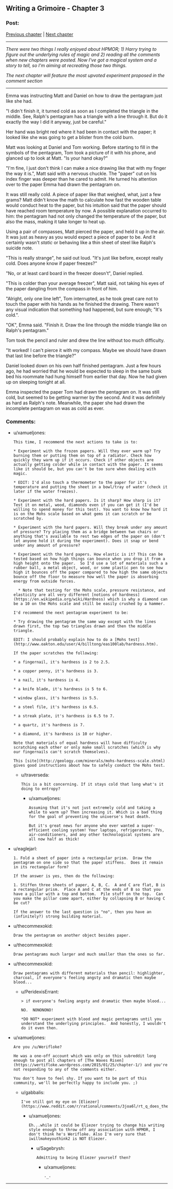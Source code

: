 ## Writing a Grimoire - Chapter 3

### Post:

[Previous chapter](https://www.reddit.com/r/rational/comments/3mw4ui/writing_a_grimoire_chapter_2/) | [Next chapter](https://www.reddit.com/r/rational/comments/3wabss/writing_a_grimoire_chapter_4/)

---------

*There were two things I really enjoyed about HPMOR; 1) Harry trying to figure out the underlying rules of magic and 2) reading all the comments when new chapters were posted. Now I've got a magical system and a story to tell, so I'm aiming at recreating those two things.*

*The next chapter will feature the most upvoted experiment proposed in the comment section*

---------


Emma was instructing Matt and Daniel on how to draw the pentagram just like she had. 

"I didn't finish it, it turned cold as soon as I completed the triangle in the middle. See, Ralph's pentagram has a triangle with a line through it. But do it exactly the way I did it anyway, just be careful."

Her hand was bright red where it had been in contact with the paper; it looked like she was going to get a blister from the cold burn.

Matt was looking at Daniel and Tom working. Before starting to fill in the symbols of the pentagram, Tom took a picture of it with his phone, and glanced up to look at Matt. "Is your hand okay?"

"I'm fine, I just don't think I can make a nice drawing like that with my finger the way it is.", Matt said with a nervous chuckle. The "paper" cut on his index finger was deeper than he cared to admit. He turned his attention over to the paper Emma had drawn the pentagram on. 

It was still really cold. A piece of paper like that weighed, what, just a few grams? Matt didn't know the math to calculate how fast the wooden table would conduct heat to the paper, but his intuition said that the paper should have reached room temperature by now. A possible explanation occurred to him: the pentagram had not only changed the temperature of the paper, but also the mass, making it take longer to heat up.

Using a pair of compasses, Matt pierced the paper, and held it up in the air. It was just as heavy as you would expect a piece of paper to be. And it certainly wasn't _static_ or behaving like a thin sheet of steel like Ralph's suicide note.

"This is really strange", he said out loud. "It's just like before, except really cold. Does anyone know if paper freezes?"

"No, or at least card board in the freezer doesn't", Daniel replied.

"This is colder than your average freezer", Matt said, not taking his eyes of the paper dangling from the compass in front of him.

"Alright, only one line left", Tom interrupted, as he took great care not to touch the paper with his hands as he finished the drawing. There wasn't any visual indication that something had happened, but sure enough; "It's cold.". 

"OK", Emma said. "Finish it. Draw the line through the middle triangle like on Ralph's pentagram."

Tom took the pencil and ruler and drew the line without too much difficulty. 

"It worked! I can't pierce it with my compass. Maybe we should have drawn that last line before the triangle?"

Daniel looked down on his own half finished pentagram. Just a few hours ago, he had worried that he would be expected to sleep in the same bunk bed his roommate had hung himself from earlier that day. Now he had given up on sleeping tonight at all.

Emma inspected the paper Tom had drawn the pentagram on. It was still cold, but seemed to be getting warmer by the second. And it was definitely as hard as Ralph's note. Meanwhile, the paper she had drawn the incomplete pentagram on was as cold as ever.

### Comments:

- u/xamueljones:
  ```
  This time, I recommend the next actions to take is to:

  * Experiment with the frozen papers. Will they ever warm up? Try burning them or putting them on top of a radiator. Check how quickly they warm up if it occurs. Check if other objects are actually getting colder while in contact with the paper. It seems like it should be, but you can't be too sure when dealing with magic.

  * EDIT: I'd also touch a thermometer to the paper for it's temperature and putting the sheet in a bowl/tray of water (check it later if the water freezes).

  * Experiment with the hard papers. Is it sharp? How sharp is it? Test it on metal, wood, diamonds even if you can get it (I'd be willing to spend money for this test). You want to know how hard it is on the Mohs scale based on what gems it can scratch or be scratched by.

  * Experiment with the hard papers. Will they break under any amount of pressure? Try placing them as a bridge between two chairs or anything that's available to rest two edges of the paper on (don't let anyone hold it during the experiment). Does it snap or bend under any amount of pressure?

  * Experiment with the hard papers. How elastic is it? This can be tested based on how high things can bounce when you drop it from a high height onto the paper.  So I'd use a lot of materials such a a rubber ball, a metal object, wood, or some plastic pen to see how high it bounces off the paper compared to how high the same objects bounce off the floor to measure how well the paper is absorbing energy from outside forces.

    * Note that testing for the Mohs scale, pressure resistance, and elasticity are all very different [notions of hardness](https://en.wikipedia.org/wiki/Hardness) which is why a diamond can be a 10 on the Mohs scale and still be easily crushed by a hammer.

  I'd recommend the next pentagram experiment to be:

  * Try drawing the pentagram the same way except with the lines drawn first, the top two triangles drawn and then the middle triangle.

  EDIT: I should probably explain how to do a [Mohs test](http://www.oakton.edu/user/4/billtong/eas100lab/hardness.htm).

  If the paper scratches the following:

  * a fingernail, it's hardness is 2 to 2.5.

  * a copper penny, it's hardness is 3.

  * a nail, it's hardness is 4.

  * a knife blade, it's hardness is 5 to 6.

  * window glass, it's hardness is 5.5.

  * a steel file, it's hardness is 6.5.

  * a streak plate, it's hardness is 6.5 to 7.

  * a quartz, it's hardness is 7.

  * a diamond, it's hardness is 10 or higher.

  Note that materials of equal hardness will have difficulty scratching each other or only make small scratches (which is why our fingernails can't scratch themselves).

  This [site](http://geology.com/minerals/mohs-hardness-scale.shtml) gives good instructions about how to safely conduct the Mohs test.
  ```

  - u/traverseda:
    ```
    This is a bit concerning. If it stays cold that long what's it doing to entropy?
    ```

    - u/xamueljones:
      ```
      Assuming that it's not just extremely cold and taking a while to warm up? Then increasing it. Which is a bad thing for the goal of preventing the universe's heat death.

      But it's great news for anyone who ever wanted a super-efficient cooling system! Your laptops, refrigerators, TVs, air-conditioners, and any other technological systems are all now half as thick!
      ```

- u/eaglejarl:
  ```
  1. Fold a sheet of paper into a rectangular prism.  Draw the pentagram on one side so that the paper stiffens.  Does it remain in its rectangular form?

  If the answer is yes, then do the following:

  1. Stiffen three sheets of paper, A, B, C.  A and C are flat, B is a rectangular prism.  Place A and C at the ends of B so that you have a pillar with a top and bottom.  Pile stuff on the top.  Can you make the pillar come apart, either by collapsing B or having C be cut?

  If the answer to the last question is "no", then you have an (infinitely?) strong building material.
  ```

- u/thecommexokid:
  ```
  Draw the pentagram on another object besides paper.
  ```

- u/thecommexokid:
  ```
  Draw pentagrams much larger and much smaller than the ones so far.
  ```

- u/thecommexokid:
  ```
  Draw pentagrams with different materials than pencil: highlighter, charcoal, if everyone's feeling angsty and dramatic then maybe blood...
  ```

  - u/PeridexisErrant:
    ```
    > if everyone's feeling angsty and dramatic then maybe blood...

    NO.  NONONONO!

    *DO NOT* experiment with blood and magic pentagrams until you understand the underlying principles.  And honestly, I wouldn't do it even then.
    ```

- u/xamueljones:
  ```
  Are you /u/Werifloke?

  He was a one-off account which was only on this subreddit long enough to post all chapters of [The Waves Risen](https://wertifloke.wordpress.com/2015/01/25/chapter-1/) and you're not responding to any of the comments either.

  You don't have to feel shy. If you want to be part of this community, we'll be perfectly happy to include you. ;)
  ```

  - u/gabbalis:
    ```
    I've still got my eye on [Eliezer](https://www.reddit.com/r/rational/comments/3joa6l/rt_q_does_the_author_of_the_waves_arisen_linked/cur5l37).
    ```

    - u/xamueljones:
      ```
      Eh...while it could be Eliezer trying to change his writing style enough to throw off any association with HPMOR, I don't think he's Werifloke. Also I'm very sure that iwillmakeyouthink2 is NOT Eliezer.
      ```

      - u/Sagebrysh:
        ```
        Admitting to being Eliezer yourself then?
        ```

        - u/xamueljones:
          ```
          -_-
          ```

---

